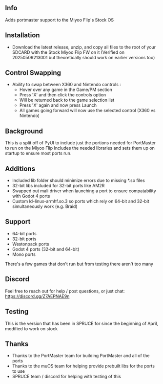 ## Info
Adds portmaster support to the Miyoo Flip's Stock OS

## Installation
- Download the latest release, unzip, and copy all files to the root of your SDCARD with the Stock Miyoo Flip FW on it
(Verified on 20250509213001 but theoretically should work on earlier versions too)

## Control Swapping
- Ability to swap between X360 and Nintendo controls :
    -   Hover over any game in the Game/PM section
    -   Press 'X' and then click the controls option
    -   Will be returned back to the game selection list
    -   Press 'X' again and now press Launch
    -   All games going forward will now use the selected control (X360 vs Nintendo)

## Background
This is a split off of PyUI to include just the portions needed for PortMaster to run on the Miyoo Flip
Includes the needed libraries and sets them up on startup to ensure most ports run.

## Additions
- Included lib folder should minimize errors due to missing *.so files
- 32-bit libs included for 32-bit ports like AM2R
- Swapped out mali driver when launching a port to ensure compatability with Godot 4 ports
- Custom ld-linux-armhf.so.3 so ports which rely on 64-bit and 32-bit simultaneously work (e.g. Braid)

## Support
- 64-bit ports
- 32-bit ports 
- Westonpack ports
- Godot 4 ports (32-bit and 64-bit)
- Mono ports


There's a few games that don't run but from testing there aren't too many

## Discord
Feel free to reach out for help / post questions, or just chat:
https://discord.gg/Z7AEPNAE9n

## Testing
This is the version that has been in SPRUCE for since the beginning of April, modified to work on stock

## Thanks
- Thanks to the PortMaster team for building PortMaster and all of the ports
- Thanks to the muOS team for helping provide prebuilt libs for the ports to use
- SPRUCE team / discord for helping with testing of this
